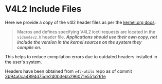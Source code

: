 # V4L2 Include Files

Here we provide a copy of the v4l2 header files as per the 
[kernel.org docs](https://docs.kernel.org/userspace-api/media/v4l/func-ioctl.html#description):

> Macros and defines specifying V4L2 ioctl requests are located in the `videodev2.h` header file.
> _**Applications should use their own copy, not include the version in the kernel sources on the system they compile on.**_

This helps to reduce compilation errors due to outdated headers installed in the user's system.

Headers have been obtained from `v4l-utils` repo as of commit [3b94a0ca4894d75de240b3ebb296071e551a261e](https://github.com/gjasny/v4l-utils/tree/3b94a0ca4894d75de240b3ebb296071e551a261e/include/linux)